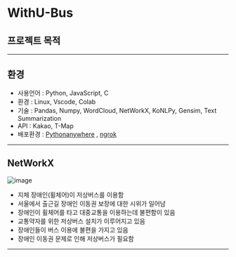 # WithU-Bus

## 프로젝트 목적
----------------------
## 환경
- 사용언어 : Python, JavaScript, C
- 환경 : Linux, Vscode, Colab
- 기술 : Pandas, Numpy, WordCloud, NetWorkX, KoNLPy, Gensim, Text Summarization
- API : Kakao, T-Map
- 배포환경 : <a href=https://www.pythonanywhere.com/>Pythonanywhere</a> , <a href=https://ngrok.com/>ngrok</a>
----------------------
## NetWorkX
![image](https://user-images.githubusercontent.com/108312250/207647405-438bc3e2-39f4-414b-a826-cf6043133653.png)
- 지체 장애인(휠체어)이 저상버스를 이용함
- 서울에서 출근길 장애인 이동권 보장에 대한 시위가 일어남
- 장애인이 휠체어를 타고 대중교통을 이용하는데 불편함이 있음
- 교통약자를 위한 저상버스 설치가 이루어지고 있음
- 장애인들이 버스 이용에 불편을 가지고 있음
- 장애인 이동권 문제로 인해 저상버스가 필요함
---------------------------------------------------------
